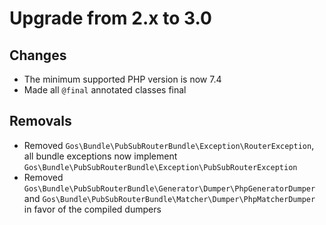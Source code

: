 # Upgrade from 2.x to 3.0

## Changes

- The minimum supported PHP version is now 7.4
- Made all `@final` annotated classes final

## Removals

- Removed `Gos\Bundle\PubSubRouterBundle\Exception\RouterException`, all bundle exceptions now implement `Gos\Bundle\PubSubRouterBundle\Exception\PubSubRouterException`
- Removed `Gos\Bundle\PubSubRouterBundle\Generator\Dumper\PhpGeneratorDumper` and `Gos\Bundle\PubSubRouterBundle\Matcher\Dumper\PhpMatcherDumper` in favor of the compiled dumpers
